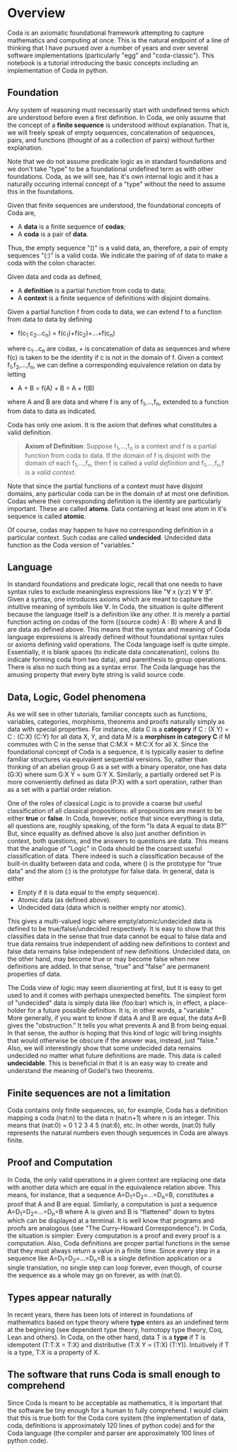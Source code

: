 # Overview

   Coda is an axiomatic foundational framework attempting to capture mathematics and computing at once.  This 
is the natural endpoint of a line of thinking that I have pursued over a number of years and over several 
software implementations (particularly "egg" and "coda-classic").  This notebook is a tutorial introducing 
the basic concepts including an implementation of Coda in python.  

## Foundation 

Any system of reasoning must necessarily start with undefined terms which are understood before even a first definition. In Coda, we only assume that the concept of a **finite sequence** is understood without explanation. That is, we will freely speak of empty sequences, concatenation of sequences, pairs, and functions (thought of as a collection of pairs) without further explanation.

Note that we do not assume predicate logic as in standard foundations and we don't take "type" to be a foundational undefined term as with other foundations.  Coda, as we will see, has it's own internal logic and it has a naturally occuring internal concept 
of a "type" without the need to assume this in the foundations.

Given that finite sequences are understood, the foundational concepts of Coda are,

* A **data** is a finite sequence of **codas**;
* A **coda** is a pair of **data**.

Thus, the empty sequence "()" is a valid data, an, therefore, a pair of empty sequences "(:)" is a valid coda.  We indicate the pairing of of data to make a coda with the colon character.

Given data and coda as defined,

* A **definition** is a partial function from coda to data; 
* A **context** is a finite sequence of definitions with disjoint domains. 

Given a partial function f from coda to data, we can extend f to a function from data to data by defining 

* f(c<sub>1</sub> c<sub>2</sub>...c<sub>n</sub>) = f(c<sub>1</sub>)+f(c<sub>2</sub>)+...+f(c<sub>n</sub>) 

where c<sub>1</sub>...c<sub>n</sub> are codas, + is concatenation of data as sequences and where f(c) is taken to be the identity if c is not in the domain of f.  Given a context f<sub>1</sub>,f<sub>2</sub>,...,f<sub>n</sub>, we can define a corresponding equivalence relation 
on data by letting 

* A + B = f(A) + B = A + f(B)

where A and B are data and where f is any of f<sub>1</sub>,...,f<sub>n</sub>, extended to a function from data to data as indicated. 

Coda has only one axiom.  It is the axiom that defines what constitutes a valid definition.
>
>**Axiom of Definition**: Suppose f<sub>1</sub>,...,f<sub>n</sub> is a context and f is a partial function 
from coda to data.  If the domain of f is disjoint with the domain of each f<sub>1</sub>,...,f<sub>n</sub>, then f is called a *valid definition* and 
f<sub>1</sub>,...,f<sub>n</sub>,f is a *valid context*.
>

Note that since the partial functions of a context must have disjoint domains, any 
particular coda can be in the domain of at most one definition.  Codas where their 
corresponding definition is the identity are particularly important.  These are called 
**atoms**.  Data containing at least one atom in it's sequence is called **atomic**.  

Of course, codas may happen to have no corresponding definition in a particular context. Such codas are called **undecided**.  Undecided data function as the Coda version of 
"variables."

## Language 

  In standard foundations and predicate logic, recall that one needs to have 
syntax rules to exclude meaningless expressions like "&forall; x (y:z) &forall; &forall; &exist;". Given a syntax, one introduces axioms which are meant to capture the intuitive meaning of 
symbols like &forall;.  In Coda, the situation is quite different because the language itself 
is a definition like any other.  It is merely a partial function acting on codas of 
the form ({source code} A : B) where A and B are data as defined above.  This means that the 
syntax and meaning of Coda language expressions is already defined without foundational syntax 
rules or axioms defining valid operations.  The Coda language iself is quite simple.  Essentially, it is blank spaces (to indicate data concatenation), colons (to indicate forming 
coda from two data), and parenthesis to group operations. There is also no such thing as a 
syntax error.  The Coda language has the amusing property that every byte string is valid source code. 

## Data, Logic, Godel phenomena

   As we will see in other tutorials, familiar concepts such as functions, variables, categories, morphisms, theorems and proofs naturally simply as data with special properties.  For instance, data C is a **category** if C : (X Y) = C : (C:X) (C:Y) for all data X, Y, and data M is a **morphism in category C** if M commutes with C in the sense that C:M:X = M:C:X for all X.  Since the foundational concept of Coda is a sequence, it is typically easier to define familiar structures via equivalent sequential versions.  So, rather than thinking of an abelian group G as a set with a binary operator, one has data (G:X) where sum G:X Y = sum G:Y X.  Similarly, a partially ordered set P is more conveniently defined as data (P:X) with a sort operation, rather than as a set with a partial order relation.  

   One of the roles of classical Logic is to provide a coarse but useful classification of all classical propositions: all propositions are meant to be either **true** or **false**.  In Coda, however, notice that since everything is data, all questions are, roughly speaking, of the form "Is data A equal to data B?"  But, since equality as defined above is also just another definition in context, both questions, and the answers to questions are data.  This means that the analogue of "Logic" in Coda should be the coarsest useful classification of data.  There indeed is such a classification because of the built-in duality between data and coda, where () is the prototype for "true data" and the atom (:) is the prototype for false data. In general, data is either

* Empty if it is data equal to the empty sequence).
* Atomic data (as defined above).
* Undecided data (data which is neither empty nor atomic).

This gives a multi-valued logic where empty/atomic/undecided data is
defined to be true/false/undecided respectively.  It is easy 
to show that this classifies data in the sense that true data cannot be equal to 
false data and true data remains true independent of adding new definitions to 
context and false data remains false independent of new definitions.  Undecided data,
on the other hand, may become true or may become false when new definitions are 
added.  In that sense, "true" and "false" are permanent properties of data.  

   The Coda view of logic may seem disorienting at first, but it is easy to get used to and it comes with perhaps unexpected benefits.  The simplest form of "undecided" data is simply data like (foo:bar) which is, in effect, a place-holder for a future possible definition.  It is, in other words, a "variable."  More generally, if you want to know 
if data A and B are equal, the data A=B gives the "obstruction."  It tells you what prevents A and B from being equal.  In that sense, the author is hoping that this kind of logic will bring insights that would otherwise be obscure if the answer was, instead, just "false."  Also, we will interestingly show that some undecided data remains undecided no matter what future definitions are made.  This data is called **undecidable**.  This is beneficial in that it is an easy way to create and understand the meaning of Godel's two theorems.

## Finite sequences are not a limitation

Coda contains only finite sequences, so, for example, Coda has a definition mapping a coda (nat:n) to the data n (nat:n+1) where n is an integer.  This means that (nat:0) = 0 1 2 3 4 5 (nat:6), etc.  In other words, (nat:0) fully represents the natural numbers even 
though sequences in Coda are always finite.  

## Proof and Computation

In Coda, the only valid operations in a given context are replacing one data with another data which are equal in the equivalence relation above.  This means, for instance, that a sequence A=D<sub>1</sub>=D<sub>2</sub>=...=D<sub>n</sub>=B, constitutes a proof that A and B are equal.  Similarly, a computation is just a sequence A=D<sub>1</sub>=D<sub>2</sub>=...=D<sub>n</sub>=B where A is given and B is "flattened" down to bytes which can be displayed at a terminal.  It is well know that programs and proofs are analogous (see "The Curry-Howard Correspondence").  In Coda, the situation is simpler:  Every computation is a proof and every proof is a computation.  Also, Coda definitions are proper partial functions in the sense that they must always return 
a value in a finite time.  Since every step in a sequence like A=D<sub>1</sub>=D<sub>2</sub>=...=D<sub>n</sub>=B is a single definition application or a single translation, no single step can loop forever, even though, of course the sequence as a whole may go on forever, as with (nat:0).  

## Types appear naturally

In recent years, there has been lots of interest in foundations of mathematics based on type theory where **type** enters as an undefined term at the beginning (see dependent type theory, homotopy type theory, Coq, Lean and others).  In Coda, on the other hand, data T is a **type** if T is idempotent (T:T:X = T:X) and distributive (T:X Y = (T:X) (T:Y)).  Intuitively if T is a type, T:X is a property of X. 

## The software that runs Coda is small enough to comprehend

Since Coda is meant to be acceptable as mathematics, it is important that the software be tiny enough for a human to fully comprehend.  I would claim that this is true both for the Coda core system (the implementation of data, coda, definitions is approximately 120 lines of python code) and for the Coda language (the compiler and parser are approximately 100 lines of python code).   
